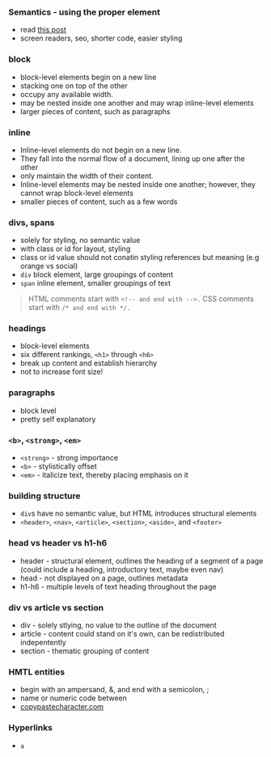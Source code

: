 ### Semantics - using the proper element

* read [this post](http://boagworld.com/dev/semantic-code-what-why-how/)
* screen readers, seo, shorter code, easier styling

### block

* block-level elements begin on a new line
* stacking one on top of the other
* occupy any available width.
* may be nested inside one another and may wrap inline-level elements
* larger pieces of content, such as paragraphs

### inline

* Inline-level elements do not begin on a new line.
* They fall into the normal flow of a document, lining up one after the other
* only maintain the width of their content.
* Inline-level elements may be nested inside one another; however, they cannot wrap block-level elements
* smaller pieces of content, such as a few words

### divs, spans

* solely for styling, no semantic value
* with class or id for layout, styling
* class or id value should not conatin styling references but meaning (e.g orange vs social)
* ```div``` block element, large groupings of content
* ```span``` inline element, smaller groupings of text

> HTML comments start with ```<!-- and end with -->.``` CSS comments start with ```/* and end with */.```

### headings

* block-level elements
* six different rankings, ```<h1>``` through ```<h6>```
* break up content and establish hierarchy
* not to increase font size!

### paragraphs

* block level
* pretty self explanatory

### ```<b>```, ```<strong>```, ```<em>```

* ```<strong>``` - strong importance
* ```<b>``` - stylistically offset
* ```<em>``` - italicize text, thereby placing emphasis on it

### building structure

* ```div```s have no semantic value, but HTML introduces structural elements
* ```<header>```, ```<nav>```, ```<article>```, ```<section>```, ```<aside>```, and ```<footer>```

### head vs header vs h1-h6

* header - structural element, outlines the heading of a segment of a page (could include a heading, introductory text, maybe even nav)
* head - not displayed on a page, outlines metadata
* h1-h6 - multiple levels of text heading throughout the page

### div vs article vs section

* div - solely stlying, no value to the outline of the document
* article - content could stand on it's own, can be redistributed indepentently
* section - thematic grouping of content

### HMTL entities

* begin with an ampersand, &, and end with a semicolon, ;
* name or numeric code between
* [copypastecharacter.com](http://copypastecharacter.com/)

### Hyperlinks

* ```a```
